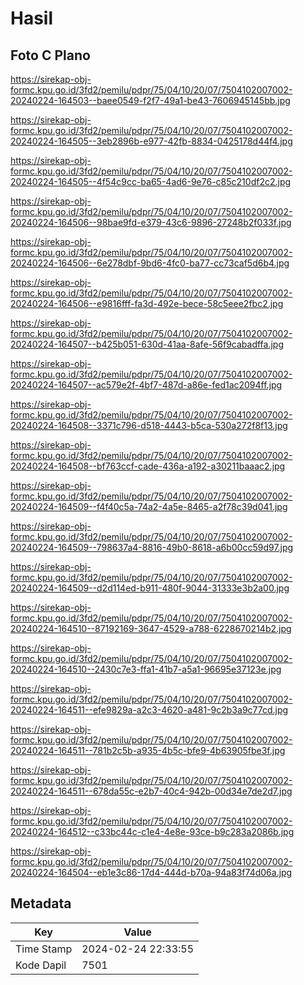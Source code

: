 # Hasil

## Foto C Plano

https://sirekap-obj-formc.kpu.go.id/3fd2/pemilu/pdpr/75/04/10/20/07/7504102007002-20240224-164503--baee0549-f2f7-49a1-be43-7606945145bb.jpg

https://sirekap-obj-formc.kpu.go.id/3fd2/pemilu/pdpr/75/04/10/20/07/7504102007002-20240224-164505--3eb2896b-e977-42fb-8834-0425178d44f4.jpg

https://sirekap-obj-formc.kpu.go.id/3fd2/pemilu/pdpr/75/04/10/20/07/7504102007002-20240224-164505--4f54c9cc-ba65-4ad6-9e76-c85c210df2c2.jpg

https://sirekap-obj-formc.kpu.go.id/3fd2/pemilu/pdpr/75/04/10/20/07/7504102007002-20240224-164506--98bae9fd-e379-43c6-9896-27248b2f033f.jpg

https://sirekap-obj-formc.kpu.go.id/3fd2/pemilu/pdpr/75/04/10/20/07/7504102007002-20240224-164506--6e278dbf-9bd6-4fc0-ba77-cc73caf5d6b4.jpg

https://sirekap-obj-formc.kpu.go.id/3fd2/pemilu/pdpr/75/04/10/20/07/7504102007002-20240224-164506--e9816fff-fa3d-492e-bece-58c5eee2fbc2.jpg

https://sirekap-obj-formc.kpu.go.id/3fd2/pemilu/pdpr/75/04/10/20/07/7504102007002-20240224-164507--b425b051-630d-41aa-8afe-56f9cabadffa.jpg

https://sirekap-obj-formc.kpu.go.id/3fd2/pemilu/pdpr/75/04/10/20/07/7504102007002-20240224-164507--ac579e2f-4bf7-487d-a86e-fed1ac2094ff.jpg

https://sirekap-obj-formc.kpu.go.id/3fd2/pemilu/pdpr/75/04/10/20/07/7504102007002-20240224-164508--3371c796-d518-4443-b5ca-530a272f8f13.jpg

https://sirekap-obj-formc.kpu.go.id/3fd2/pemilu/pdpr/75/04/10/20/07/7504102007002-20240224-164508--bf763ccf-cade-436a-a192-a30211baaac2.jpg

https://sirekap-obj-formc.kpu.go.id/3fd2/pemilu/pdpr/75/04/10/20/07/7504102007002-20240224-164509--f4f40c5a-74a2-4a5e-8465-a2f78c39d041.jpg

https://sirekap-obj-formc.kpu.go.id/3fd2/pemilu/pdpr/75/04/10/20/07/7504102007002-20240224-164509--798637a4-8816-49b0-8618-a6b00cc59d97.jpg

https://sirekap-obj-formc.kpu.go.id/3fd2/pemilu/pdpr/75/04/10/20/07/7504102007002-20240224-164509--d2d114ed-b911-480f-9044-31333e3b2a00.jpg

https://sirekap-obj-formc.kpu.go.id/3fd2/pemilu/pdpr/75/04/10/20/07/7504102007002-20240224-164510--87192169-3647-4529-a788-6228670214b2.jpg

https://sirekap-obj-formc.kpu.go.id/3fd2/pemilu/pdpr/75/04/10/20/07/7504102007002-20240224-164510--2430c7e3-ffa1-41b7-a5a1-96695e37123e.jpg

https://sirekap-obj-formc.kpu.go.id/3fd2/pemilu/pdpr/75/04/10/20/07/7504102007002-20240224-164511--efe9829a-a2c3-4620-a481-9c2b3a9c77cd.jpg

https://sirekap-obj-formc.kpu.go.id/3fd2/pemilu/pdpr/75/04/10/20/07/7504102007002-20240224-164511--781b2c5b-a935-4b5c-bfe9-4b63905fbe3f.jpg

https://sirekap-obj-formc.kpu.go.id/3fd2/pemilu/pdpr/75/04/10/20/07/7504102007002-20240224-164511--678da55c-e2b7-40c4-942b-00d34e7de2d7.jpg

https://sirekap-obj-formc.kpu.go.id/3fd2/pemilu/pdpr/75/04/10/20/07/7504102007002-20240224-164512--c33bc44c-c1e4-4e8e-93ce-b9c283a2086b.jpg

https://sirekap-obj-formc.kpu.go.id/3fd2/pemilu/pdpr/75/04/10/20/07/7504102007002-20240224-164504--eb1e3c86-17d4-444d-b70a-94a83f74d06a.jpg


## Metadata

| Key        | Value               |
| ---------- | ------------------- |
| Time Stamp | 2024-02-24 22:33:55 |
| Kode Dapil | 7501                |



